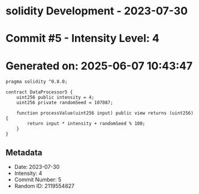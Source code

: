 ﻿# solidity Development - 2023-07-30
# Commit #5 - Intensity Level: 4
# Generated on: 2025-06-07 10:43:47
```solidity
pragma solidity ^0.8.0;

contract DataProcessor5 {
    uint256 public intensity = 4;
    uint256 private randomSeed = 107087;

    function processValue(uint256 input) public view returns (uint256) {
        return input * intensity + randomSeed % 100;
    }
}
```
## Metadata
- Date: 2023-07-30
- Intensity: 4
- Commit Number: 5
- Random ID: 2119554827
